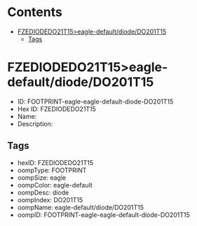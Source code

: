 



Contents
========

* [FZEDIODEDO21T15>eagle-default/diode/DO201T15](#fzediodedo21t15eagle-defaultdiodedo201t15)
	* [Tags](#tags)

# FZEDIODEDO21T15>eagle-default/diode/DO201T15

- ID: FOOTPRINT-eagle-eagle-default-diode-DO201T15
- Hex ID: FZEDIODEDO21T15
- Name: 
- Description: 

## Tags

- hexID: FZEDIODEDO21T15
- oompType: FOOTPRINT
- oompSize: eagle
- oompColor: eagle-default
- oompDesc: diode
- oompIndex: DO201T15
- oompName: eagle-default/diode/DO201T15
- oompID: FOOTPRINT-eagle-eagle-default-diode-DO201T15
